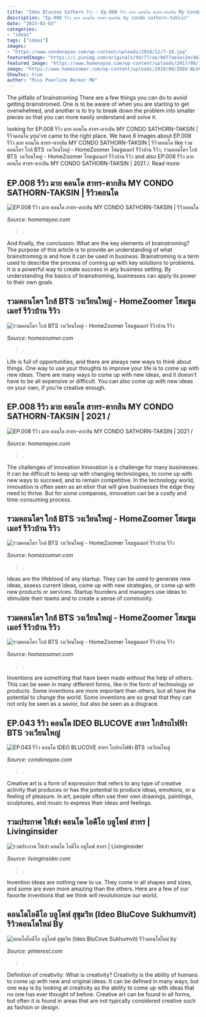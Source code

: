 ```yaml
---
title: "Ideo Blucove Sathorn รีวิว : Ep.008 รีวิว มาย คอนโด สาทร-ตากสิน My Condo Sathorn-taksin"
description: "Ep.008 รีวิว มาย คอนโด สาทร-ตากสิน my condo sathorn-taksin"
date: "2023-02-03"
categories:
- "ideas"
tags: ["ideas"]
images:
- "https://www.condonayoo.com/wp-content/uploads/2018/12/7-19.jpg"
featuredImage: "https://i.pinimg.com/originals/9d/77/ae/9d77ae1ec2ec9638f4984907fcc7ac18.jpg"
featured_image: "https://www.homenayoo.com/wp-content/uploads/2017/08/IMG_8372.jpg"
image: "https://www.homezoomer.com/wp-content/uploads/2020/08/IDEO-BLUCOVE-SATHORN-630x630.jpg"
ShowToc: true
author: "Miss Pearline Becker MD"
---
```



The pitfalls of brainstroming
There are a few things you can do to avoid getting brainstromed. One is to be aware of when you are starting to get overwhelmed, and another is to try to break down the problem into smaller pieces so that you can more easily understand and solve it.

	

		
looking for EP.008 รีวิว มาย คอนโด สาทร-ตากสิน MY CONDO SATHORN-TAKSIN | รีวิวคอนโด you've came to the right place. We have 8 Images about EP.008 รีวิว มาย คอนโด สาทร-ตากสิน MY CONDO SATHORN-TAKSIN | รีวิวคอนโด like รวมคอนโดฯ ใกล้ BTS วงเวียนใหญ่ - HomeZoomer โฮมซูมเมอร์ รีวิวบ้าน รีวิว, รวมคอนโดฯ ใกล้ BTS วงเวียนใหญ่ - HomeZoomer โฮมซูมเมอร์ รีวิวบ้าน รีวิว and also EP.008 รีวิว มาย คอนโด สาทร-ตากสิน MY CONDO SATHORN-TAKSIN | 2021 /. Read more:
		
    
## EP.008 รีวิว มาย คอนโด สาทร-ตากสิน MY CONDO SATHORN-TAKSIN | รีวิวคอนโด

<img loading=lazy src="https://www.homenayoo.com/wp-content/uploads/2017/08/IMG_8395.jpg" onerror="this.onerror=null;this.src='https://tse1.mm.bing.net/th?id=OIP.DRvI5KzE41xmONh__iM8XQHaE7&amp;pid=15.1';" alt="EP.008 รีวิว มาย คอนโด สาทร-ตากสิน MY CONDO SATHORN-TAKSIN | รีวิวคอนโด">

_Source: homenayoo.com_

>. 

	

And finally, the conclusion: What are the key elements of brainstroming?
The purpose of this article is to provide an understanding of what brainstroming is and how it can be used in business. Brainstroming is a term used to describe the process of coming up with key solutions to problems. It is a powerful way to create success in any business setting. By understanding the basics of brainstroming, businesses can apply its power to their own goals.

    
## รวมคอนโดฯ ใกล้ BTS วงเวียนใหญ่ - HomeZoomer โฮมซูมเมอร์ รีวิวบ้าน รีวิว

<img loading=lazy src="https://www.homezoomer.com/wp-content/uploads/2020/08/IDEO-BLUCOVE-SATHORN-684x684.jpg" onerror="this.onerror=null;this.src='https://tse3.mm.bing.net/th?id=OIP.wEnJplv723NlC8xU9YPliQHaHa&amp;pid=15.1';" alt="รวมคอนโดฯ ใกล้ BTS วงเวียนใหญ่ - HomeZoomer โฮมซูมเมอร์ รีวิวบ้าน รีวิว">

_Source: homezoomer.com_

>. 

	

Life is full of opportunities, and there are always new ways to think about things. One way to use your thoughts to improve your life is to come up with new ideas. There are many ways to come up with new ideas, and it doesn't have to be all expensive or difficult. You can also come up with new ideas on your own, if you're creative enough.

    
## EP.008 รีวิว มาย คอนโด สาทร-ตากสิน MY CONDO SATHORN-TAKSIN | 2021 /

<img loading=lazy src="https://www.homenayoo.com/wp-content/uploads/2017/08/IMG_8372.jpg" onerror="this.onerror=null;this.src='https://tse4.mm.bing.net/th?id=OIP.GmaJAhTQcVqeMEziSfrRlgHaE7&amp;pid=15.1';" alt="EP.008 รีวิว มาย คอนโด สาทร-ตากสิน MY CONDO SATHORN-TAKSIN | 2021 /">

_Source: homenayoo.com_

>. 

	

The challenges of innovation
Innovation is a challenge for many businesses. It can be difficult to keep up with changing technologies, to come up with new ways to succeed, and to remain competitive. In the technology world, innovation is often seen as an elixir that will give businesses the edge they need to thrive. But for some companies, innovation can be a costly and time-consuming process.

    
## รวมคอนโดฯ ใกล้ BTS วงเวียนใหญ่ - HomeZoomer โฮมซูมเมอร์ รีวิวบ้าน รีวิว

<img loading=lazy src="https://www.homezoomer.com/wp-content/uploads/2020/08/IDEO-BLUCOVE-SATHORN-630x630.jpg" onerror="this.onerror=null;this.src='https://tse3.mm.bing.net/th?id=OIP.ZHEhJshXw75T79NHf0BXHgHaHa&amp;pid=15.1';" alt="รวมคอนโดฯ ใกล้ BTS วงเวียนใหญ่ - HomeZoomer โฮมซูมเมอร์ รีวิวบ้าน รีวิว">

_Source: homezoomer.com_

>. 

	

Ideas are the lifeblood of any startup. They can be used to generate new ideas, assess current ideas, come up with new strategies, or come up with new products or services. Startup founders and managers use ideas to stimulate their teams and to create a sense of community.

    
## รวมคอนโดฯ ใกล้ BTS วงเวียนใหญ่ - HomeZoomer โฮมซูมเมอร์ รีวิวบ้าน รีวิว

<img loading=lazy src="https://www.homezoomer.com/wp-content/uploads/2020/08/IDEO-BLUCOVE-SATHORN-450x450.jpg" onerror="this.onerror=null;this.src='https://tse1.mm.bing.net/th?id=OIP.G-qnO92w9M336PFsWjXOAwAAAA&amp;pid=15.1';" alt="รวมคอนโดฯ ใกล้ BTS วงเวียนใหญ่ - HomeZoomer โฮมซูมเมอร์ รีวิวบ้าน รีวิว">

_Source: homezoomer.com_

>. 

	

Inventions are something that have been made without the help of others. This can be seen in many different forms, like in the form of technology or products. Some inventions are more important than others, but all have the potential to change the world. Some inventions are so great that they can not only be seen as a savior, but also be seen as a disgrace.

    
## EP.043 รีวิว คอนโด IDEO BLUCOVE สาทร ใกล้รถไฟฟ้า BTS วงเวียนใหญ่

<img loading=lazy src="https://www.condonayoo.com/wp-content/uploads/2018/12/7-19.jpg" onerror="this.onerror=null;this.src='https://tse2.mm.bing.net/th?id=OIP.97Z0qdJJE7OlOhjP2IkBPAHaE7&amp;pid=15.1';" alt="EP.043 รีวิว คอนโด IDEO BLUCOVE สาทร ใกล้รถไฟฟ้า BTS วงเวียนใหญ่">

_Source: condonayoo.com_

>. 

	

Creative art is a form of expression that refers to any type of creative activity that produces or has the potential to produce ideas, emotions, or a feeling of pleasure. In art, people often use their own drawings, paintings, sculptures, and music to express their ideas and feelings.

    
## รวมประกาศ ให้เช่า คอนโด ไอดีโอ บลูโคฟ สาทร | Livinginsider

<img loading=lazy src="https://www.livinginsider.com/upload/project/8637_4518.png" onerror="this.onerror=null;this.src='https://tse4.mm.bing.net/th?id=OIP.m3sajlOX8D94YK6V7dWe5AHaCn&amp;pid=15.1';" alt="รวมประกาศ ให้เช่า คอนโด ไอดีโอ บลูโคฟ สาทร | Livinginsider">

_Source: livinginsider.com_

>. 

	

Invention ideas are nothing new to us. They come in all shapes and sizes, and some are even more amazing than the others. Here are a few of our favorite inventions that we think will revolutionize our world.

    
## คอนโดไอดีโอ บลูโคฟ สุขุมวิท (Ideo BluCove Sukhumvit) รีวิวคอนโดใหม่ By

<img loading=lazy src="https://i.pinimg.com/originals/9d/77/ae/9d77ae1ec2ec9638f4984907fcc7ac18.jpg" onerror="this.onerror=null;this.src='https://tse1.mm.bing.net/th?id=OIP.En7j0HUFceXF_zTN6llxwwHaFV&amp;pid=15.1';" alt="คอนโดไอดีโอ บลูโคฟ สุขุมวิท (Ideo BluCove Sukhumvit) รีวิวคอนโดใหม่ by">

_Source: pinterest.com_

>. 

	

Definition of creativity: What is creativity?
Creativity is the ability of humans to come up with new and original ideas. It can be defined in many ways, but one way is by looking at creativity as the ability to come up with ideas that no one has ever thought of before. Creative art can be found in all forms, but often it is found in areas that are not typically considered creative such as fashion or design.

